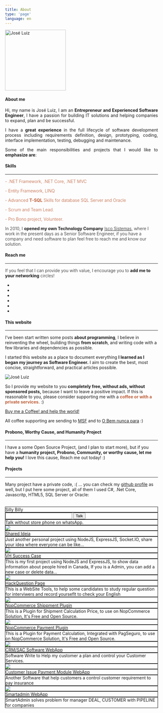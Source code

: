 ```yaml
---
title: About
type: 'page'
language: en
---
```


<div class="row mt-3">
    <div class="col-md-2">
        <span class="d-none d-lg-block">
            <img class="img-fluid img-profile rounded-circle mx-auto mb-2 mt-2" width="200" src="https://pbs.twimg.com/profile_images/1147988874775236608/axedpmtV_200x200.jpg"
                alt="José Luiz">
        </span>
    </div>
    <div class="col-md-10">
        <h4>About me</h4>
        <p align="justify"> Hi, my name is José Luiz, I am an <b>Entrepreneur and Experienced Software Engineer</b>, I
            have a passion for building IT solutions and helping companies to expand, plan and be successful. </p>
        <p align="justify"> I have a <b>great experience</b> in the full lifecycle of software development process
            including requirements definition, design, prototyping, coding, interface implementation, testing,
            debugging and maintenance.
            <p align="justify"> Some of the main responsibilities and projects that I would like to <b>emphasize are</b>:
            </p>
    </div>
</div>
<h4 class="mt-4">Skills</h4>
<hr>
<div class="row">
    <div class="col-md-6">
        <p class="m-0" style="font-weight: 300; color: rgb(189, 93, 56)">- .NET Framework, .NET Core, .NET MVC</p>
        <p class="m-0" style="font-weight: 300; color: rgb(189, 93, 56)">- Entity Framework, LINQ</p>
        <p class="m-0" style="font-weight: 300; color: rgb(189, 93, 56)">- Advanced <b>T-SQL</b> Skills for database
            SQL Server and Oracle</p>
        <p class="m-0" style="font-weight: 300; color: rgb(189, 93, 56)">- Scrum and Team Lead.</p>
        <p class="m-0" style="font-weight: 300; color: rgb(189, 93, 56)">- Pro Bono project, Volunteer.</p>
    </div>
    <div class="col-md-6 text-left">
        <p class="m-0 text-left" style="font-weight: 300;">
            In 2010, I <b>opened my own Technology Company</b>
            <a href="http://www.iscosistemas.com/" target="_blank">Isco Sistemas</a>, where I work in the
            present days as a Senior Software Engineer, if you have a company and need software to plan feel free to
            reach me and know our solution.
        </p>
    </div>
</div>
<h4 class="mt-4">Reach me</h4>
<hr>
<div class="row text-center bg-white">
    <div class="col-md-12">
        <p class="m-0" style="font-weight: 300;">If you feel that I can provide you with value, I encourage you to <b>add
                me to your networking</b> circles! </p>
        <p>
            <ul class="list-inline list-social-icons mb-0">
                <li class="list-inline-item">
                    <a href="https://twitter.com/joseluizsborges">
                        <span class="fa-stack fa-lg">
                            <i class="fa fa-circle fa-stack-2x"></i>
                            <i class="fab fa-twitter fa-stack-1x fa-inverse"></i>
                        </span>
                    </a>
                </li>
                <li class="list-inline-item">
                    <a href="https://www.instagram.com/joseluizborges_/">
                        <span class="fa-stack fa-lg">
                            <i class="fa fa-circle fa-stack-2x"></i>
                            <i class="fab fa-instagram fa-stack-1x fa-inverse"></i>
                        </span>
                    </a>
                </li>
                <li class="list-inline-item">
                    <a href="https://www.linkedin.com/in/joseluizsborges/">
                        <span class="fa-stack fa-lg">
                            <i class="fa fa-circle fa-stack-2x"></i>
                            <i class="fab fa-linkedin fa-stack-1x fa-inverse"></i>
                        </span>
                    </a>
                </li>
                <li class="list-inline-item">
                    <a href="https://github.com/shpsyte">
                        <span class="fa-stack fa-lg">
                            <i class="fa fa-circle fa-stack-2x"></i>
                            <i class="fab fa-github fa-stack-1x fa-inverse"></i>
                        </span>
                    </a>
                </li>
                <!-- <li class="list-inline-item">
                    <a href="https://www.youtube.com/channel/UCWvI2zvMqYQZFff1x66CGBw?view_as=subscriber">
                        <span class="fa-stack fa-lg">
                            <i class="fa fa-circle fa-stack-2x"></i>
                            <i class="fab fa-youtube fa-stack-1x fa-inverse"></i>
                        </span>
                    </a>
                </li> -->
                <li class="list-inline-item">
                    <a href="mailto:joseluiz@joseluiz.net">
                        <span class="fa-stack fa-lg">
                            <i class="fa fa-circle fa-stack-2x"></i>
                            <i class="fas fa-envelope fa-stack-1x fa-inverse"></i>
                        </span>
                    </a>
                </li>
                <li class="list-inline-item">
                    <a target="_blank" href="https://web.whatsapp.com/send?phone=5541999325815&text=Hey Jose..">
                        <span class="fa-stack fa-lg">
                            <i class="fa fa-circle fa-stack-2x"></i>
                            <i class="fab fa-whatsapp fa-stack-1x fa-inverse"></i>
                        </span>
                    </a>
                </li>
            </ul>
        </p>
    </div>
</div>

<h4 class="mt-4">This website</h4>
<hr>
<div class="row">
    <div class="col-md-8">
        <p class="m-0">
            I’ve been start written some posts <b>about programming</b>, I believe in reinventing the wheel, building
            things <b>from scratch</b>, and writing code with a few libraries and dependencies as possible.
        </p>
        <p class="mt-3">
            I started this website as a place to document everything <b>I learned as I began my journey
                as Software Engineer.</b> I aim to create the best, most concise, straightforward, and practical
            articles possible.
        </p>
   </div>
    <div class="col-md-4 d-none d-lg-block">
        <img class="img-fluid" src="https://i.imgur.com/pqiSCjP.png" alt="José Luiz">
    </div>
</div>
<div class="row bg-white">
    <div class="col-md-12">
        <p class="mt-3">
            So I provide my website to you <b>completely free, without ads, without sponsored posts,</b> because
            I want to leave a positive impact. If this is reasonable to you, please consider supporting me
            with a <b style="color: rgb(189, 93, 56)">coffee or with a private services.</b> :)
        </p>
        <p>
            <a class="btn btn-info btn-lg" href="http://ko-fi.com/joseluizsborges" target="_blank">
                <i class="fas fa-coffee"></i>
                Buy me a Coffee! and help the world!
            </a>
            <p class="small">
                All coffee supporting are sending to
                <a target="_blank" href="https://www.msf.org/donate">MSF</a>
                and to
                <a target="_blank" href="https://www.obemnuncapara.org.br/">O Bem nunca para</a>
                :)
            </p>
        </p>
    </div>
</div>

<h4 class="mt-4">Probono, Worthy Cause, and Humanity Project</h4>
<hr>

<div class="row">
    <div class="col-md-12">
        <p class="mt-3">
            I have a some Open Source Project, (and I plan to start more),
            but if you have a <b>humanity project, Probono, Community, or worthy cause, let me help you!</b>
            I love this cause, Reach me out today! :)
        </p>
    </div>
</div>

<h4 class="mt-4">Projects</h4>
<hr>

Many project have a private code, :( ... you can check my <a target="_blank" href="https://github.com/shpsyte">github
profile</a> as well, but I put here some project, all of them I used C#, .Net Core, Javascritp, HTML5, SQL Server
or Oracle:

<br>
<style>
.border{
  border: 1px solid black;
}
</style>

<div class="row">
  <div class="col-md-4 border">Silly Billy</div>
  <div class="col-md-4 border">
      <div class="form-inline" name="x">
                <input class="form-control input-sm mr-sm-2" name="phone" id="phone" type="text" style="width: 220px">
                <button id="btnTalk" onClick="getF()">Talk</button>
            </div>
  </div>
  <div class="col-md-4 border">Talk without store phone on whatsApp.</div>

  <div class="col-md-4 border"><img class="img-fluid" src="https://i.imgur.com/pqiSCjP.png"></div>
  <div class="col-md-4 border"><a target="_blank" href="http://sharedidea.herokuapp.com/">Shared Ideia</a></div>
  <div class="col-md-4 border">Just another personal project using NodeJS, ExpressJS, Socket.IO, share your idea where everyone can be like...</div>
  
  <div class="col-md-4 border"><img class="img-fluid" src="https://i.imgur.com/pqiSCjP.png"></div>
  <div class="col-md-4 border"><a target="_blank" href="https://vhsuccesscase.herokuapp.com/">VH Success Case</a></div>
  <div class="col-md-4 border">This is my first project using NodeJS and ExpressJS, to show data information about people hired in Canada, If you is a Admin, you can add a new case or delete data...</div>
  
  <div class="col-md-4 border"><img class="img-fluid" src="https://i.imgur.com/pqiSCjP.png">    </div>
  <div class="col-md-4 border"><a target="_blank" href="http://hackthequestion.joseluiz.net/">HackQuestion Page</a></div>
  <div class="col-md-4 border">This is a WebSite Tools, to help some candidates to study regular question for interviwers
            and record yourseflt to check your English</div>
  
  <div class="col-md-4 border"><img class="img-fluid" src="https://www.nopcommerce.com/images/thumbs/0004793_400.jpeg"></div>
  <div class="col-md-4 border"><a target="_blank" href="https://github.com/shpsyte/Correios">NopCommerce Shippment Plugin</a>   </div>
  <div class="col-md-4 border">This is a Plugin for Shipment Calculation Price, to use on NopCommerce Solution, It's Free and Open Source.</div>
  
  <div class="col-md-4 border"><img class="img-fluid" src="https://www.nopcommerce.com/images/thumbs/0006243_400.jpeg"></div>
  <div class="col-md-4 border"><a target="_blank" href="https://github.com/shpsyte/PagSeguro">NopCommerce Payment Plugin</a></div>
  <div class="col-md-4 border">This is a Plugin for Payment Calculation, Integrated with PagSeguro, to use on NopCommerce Solution, It's
            Free and Open Source.</div>
  
  <div class="col-md-4 border"><img class="img-fluid" src="https://i.imgur.com/8uySLS5.png"></div>
  <div class="col-md-4 border"><a target="_blank" href="https://github.com/shpsyte/CRMFx">CRM/SAC Software WebApp</a></div>
  <div class="col-md-4 border">Software Write to Help my customer a plan and control your Customer Services.</div>
  
  <div class="col-md-4 border"><img class="img-fluid" src="https://i.imgur.com/dm8eRXw.png"></div>
  <div class="col-md-4 border"><a target="_blank" href="https://github.com/shpsyte/Procediemento">Customer Issue Payment Module WebApp</a></div>
  <div class="col-md-4 border">Another Software that help customers a control customer requirement to pay insurance</div>
  
  <div class="col-md-4 border"><img class="img-fluid" src="https://i.imgur.com/nGP2Gdf.png"></div>
  <div class="col-md-4 border"><a target="_blank" href="https://github.com/shpsyte/smartadmin">Smartadmin WebApp</a></div>
  <div class="col-md-4 border"> SmartAdmin solves problem for
            manager DEAL, CUSTOMER with PIPELINE for companies</div>
  
</div>

